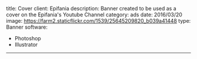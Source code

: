 title: Cover
client: Epifania
description: Banner created to be used as a cover on the Epifania's Youtube Channel
category: ads
date: 2016/03/20
image: https://farm2.staticflickr.com/1539/25645209820_b039a41448
type: Banner
software:
- Photoshop
- Illustrator
---
